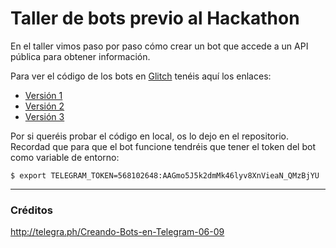 # Taller de bots previo al Hackathon

En el taller vimos paso por paso cómo crear un bot que accede a un API pública para obtener información.

Para ver el código de los bots en [Glitch](https://glitch.com/) tenéis aquí los enlaces:
- [Versión 1](https://glitch.com/edit/#!/pokemon-telegram-bot-v1)
- [Versión 2](https://glitch.com/edit/#!/pokemon-telegram-bot-v2)
- [Versión 3](https://glitch.com/edit/#!/pokemon-telegram-bot-v3)

Por si queréis probar el código en local, os lo dejo en el repositorio. Recordad que para que el bot funcione tendréis que tener el token del bot como variable de entorno:
```{bash}
$ export TELEGRAM_TOKEN=568102648:AAGmo5J5k2dmMk46lyv8XnVieaN_QMzBjYU
```

---

### Créditos
http://telegra.ph/Creando-Bots-en-Telegram-06-09
